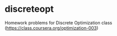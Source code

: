 # discreteopt
Homework problems for Discrete Optimization class (https://class.coursera.org/optimization-003)

